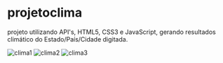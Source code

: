 # projetoclima
projeto utilizando API's, HTML5, CSS3 e JavaScript, gerando resultados climático do Estado/País/Cidade digitada.

![clima1](https://user-images.githubusercontent.com/114832642/193441794-0744e39c-7075-4939-961f-b7e5fb691053.jpg)
![clima2](https://user-images.githubusercontent.com/114832642/193441797-07b91253-b13c-420c-9f66-fee4df0eb042.jpg)
![clima3](https://user-images.githubusercontent.com/114832642/193441799-dcb71137-951a-449e-9c0f-ea8a3fdb1356.jpg)
